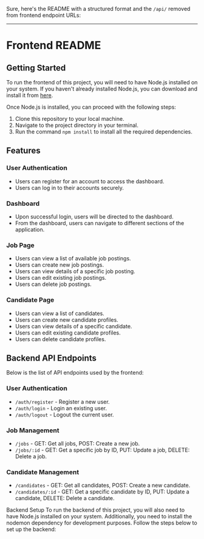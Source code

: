 Sure, here's the README with a structured format and the `/api/` removed from frontend endpoint URLs:

---

# Frontend README

## Getting Started

To run the frontend of this project, you will need to have Node.js installed on your system. If you haven't already installed Node.js, you can download and install it from [here](https://nodejs.org/).

Once Node.js is installed, you can proceed with the following steps:

1. Clone this repository to your local machine.
2. Navigate to the project directory in your terminal.
3. Run the command `npm install` to install all the required dependencies.

## Features

### User Authentication

- Users can register for an account to access the dashboard.
- Users can log in to their accounts securely.

### Dashboard

- Upon successful login, users will be directed to the dashboard.
- From the dashboard, users can navigate to different sections of the application.

### Job Page

- Users can view a list of available job postings.
- Users can create new job postings.
- Users can view details of a specific job posting.
- Users can edit existing job postings.
- Users can delete job postings.

### Candidate Page

- Users can view a list of candidates.
- Users can create new candidate profiles.
- Users can view details of a specific candidate.
- Users can edit existing candidate profiles.
- Users can delete candidate profiles.

## Backend API Endpoints

Below is the list of API endpoints used by the frontend:

### User Authentication

- `/auth/register` - Register a new user.
- `/auth/login` - Login an existing user.
- `/auth/logout` - Logout the current user.

### Job Management

- `/jobs` - GET: Get all jobs, POST: Create a new job.
- `/jobs/:id` - GET: Get a specific job by ID, PUT: Update a job, DELETE: Delete a job.

### Candidate Management

- `/candidates` - GET: Get all candidates, POST: Create a new candidate.
- `/candidates/:id` - GET: Get a specific candidate by ID, PUT: Update a candidate, DELETE: Delete a candidate.

Backend Setup
To run the backend of this project, you will also need to have Node.js installed on your system. Additionally, you need to install the nodemon dependency for development purposes. Follow the steps below to set up the backend:
